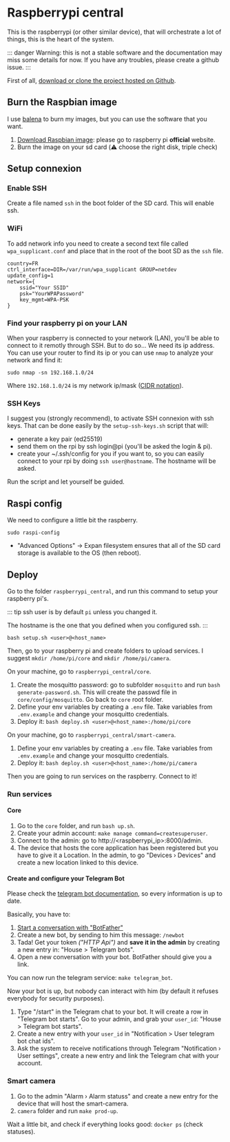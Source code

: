 # Raspberrypi central
This is the raspberrypi (or other similar device), that will orchestrate a lot of things, this is the heart of the system.

::: danger
Warning: this is not a stable software and the documentation may miss some details for now. If you have any troubles, please create a github issue.
:::

First of all, [download or clone the project hosted on Github](https://github.com/mxmaxime/mx-tech-house).

## Burn the Raspbian image
I use [balena](https://www.balena.io/etcher/) to burn my images, but you can use the software that you want.

1. [Download Raspbian image](https://www.raspberrypi.org/): please go to raspberry pi **official** website.
2. Burn the image on your sd card (:warning: choose the right disk, triple check)

## Setup connexion
### Enable SSH
Create a file named `ssh` in the boot folder of the SD card. This will enable ssh.

### WiFi
To add network info you need to create a second text file called `wpa_supplicant.conf` and place that in the root of the boot SD as the `ssh` file.

```
country=FR
ctrl_interface=DIR=/var/run/wpa_supplicant GROUP=netdev
update_config=1
network={
    ssid="Your SSID"
    psk="YourWPAPassword"
    key_mgmt=WPA-PSK
}
```

### Find your raspberry pi on your LAN
When your raspberry is connected to your network (LAN), you'll be able to connect to it remotly through SSH. But to do so... We need its ip address. You can use your router to find its ip or you can use `nmap` to analyze your network and find it:
```
sudo nmap -sn 192.168.1.0/24
```
Where `192.168.1.0/24` is my network ip/mask ([CIDR notation](https://en.wikipedia.org/wiki/Classless_Inter-Domain_Routing)).

### SSH Keys
I suggest you (strongly recommend), to activate SSH connexion with ssh keys.
That can be done easily by the `setup-ssh-keys.sh` script that will:

- generate a key pair (ed25519)
- send them on the rpi by ssh login@pi (you'll be asked the login & pi).
- create your ~/.ssh/config for you if you want to, so you can easily connect to your rpi by doing `ssh user@hostname`. The hostname will be asked.

Run the script and let yourself be guided.

## Raspi config
We need to configure a little bit the raspberry.

```
sudo raspi-config
```

- "Advanced Options" -> Expan filesystem ensures that all of the SD card storage is available to the OS (then reboot).

## Deploy
Go to the folder `raspberrypi_central`, and run this command to setup your raspberry pi's.

::: tip
ssh user is by default `pi` unless you changed it.

The hostname is the one that you defined when you configured ssh.
:::

```shell
bash setup.sh <user>@<host_name>
```

Then, go to your raspberry pi and create folders to upload services. I suggest `mkdir /home/pi/core` and `mkdir /home/pi/camera`.

On your machine, go to `raspberrypi_central/core`.

1) Create the mosquitto password: go to subfolder `mosquitto` and run `bash generate-password.sh`. This will create the passwd file in `core/config/mosquitto`. Go back to `core` root folder.
2) Define your env variables by creating a `.env` file. Take variables from `.env.example` and change your mosquitto credentials.
3) Deploy it: `bash deploy.sh <user>@<host_name>:/home/pi/core`

On your machine, go to `raspberrypi_central/smart-camera`.
1) Define your env variables by creating a `.env` file. Take variables from `.env.example` and change your mosquitto credentials.
2) Deploy it: `bash deploy.sh <user>@<host_name>:/home/pi/camera`


Then you are going to run services on the raspberry. Connect to it!

### Run services
#### Core
1) Go to the `core` folder, and run `bash up.sh`.
2) Create your admin account: `make manage command=createsuperuser`.
3) Connect to the admin: go to http://<raspberrypi_ip>:8000/admin.
4) The device that hosts the core application has been registered but you have to give it a Location. In the admin, to go "Devices › Devices" and create a new location linked to this device.

#### Create and configure your Telegram Bot
Please check the [telegram bot documentation](https://core.telegram.org/bots), so every information is up to date.

Basically, you have to:

1) [Start a conversation with "BotFather"](https://t.me/botfather)
2) Create a new bot, by sending to him this message: `/newbot` 
3) Tada! Get your token *("HTTP Api")* and **save it in the admin** by creating a new entry in: "House > Telegram bots".
4) Open a new conversation with your bot. BotFather should give you a link.

You can now run the telegram service: `make telegram_bot`.

Now your bot is up, but nobody can interact with him (by default it refuses everybody for security purposes).

1) Type "/start" in the Telegram chat to your bot. It will create a row in "Telegram bot starts". Go to your admin, and grab your `user_id`: "House > Telegram bot starts".
2) Create a new entry with your `user_id` in "Notification >  User telegram bot chat ids".
3) Ask the system to receive notifications through Telegram "Notification › User settings", create a new entry and link the Telegram chat with your account.

### Smart camera
1) Go to the admin "Alarm › Alarm statuss" and create a new entry for the device that will host the smart-camera.
2) `camera` folder and run `make prod-up`.

Wait a little bit, and check if everything looks good: `docker ps` (check statuses).
